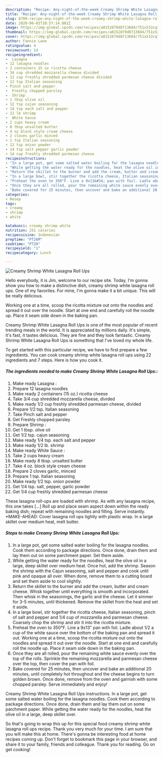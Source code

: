 ```yaml
---
description: "Recipe: Any-night-of-the-week Creamy Shrimp White Lasagna Roll Ups"
title: "Recipe: Any-night-of-the-week Creamy Shrimp White Lasagna Roll Ups"
slug: 6709-recipe-any-night-of-the-week-creamy-shrimp-white-lasagna-roll-ups
date: 2020-06-01T10:57:14.881Z
image: https://img-global.cpcdn.com/recipes/a8152879d8713684/751x532cq70/creamy-shrimp-white-lasagna-roll-ups-recipe-main-photo.jpg
thumbnail: https://img-global.cpcdn.com/recipes/a8152879d8713684/751x532cq70/creamy-shrimp-white-lasagna-roll-ups-recipe-main-photo.jpg
cover: https://img-global.cpcdn.com/recipes/a8152879d8713684/751x532cq70/creamy-shrimp-white-lasagna-roll-ups-recipe-main-photo.jpg
author: Fannie Lane
ratingvalue: 4
reviewcount: 14
recipeingredient:
-  Lasagna 
- 12 lasagna noodles
- 2 containers 15 oz ricotta cheese
- 34 cup shredded mozzarella cheese divided
- 12 cup freshly shredded parmesan cheese divided
- 12 tsp Italian seasoning
- Pinch salt and pepper
-  Freshly chopped parsley
-  Shrimp 
- 1 tbsp olive oil
- 12 tsp cajun seasoning
- 14 tsp each salt and pepper
- 12 lb shrimp
-  White Sauce 
- 2 cups heavy cream
- 8 tbsp unsalted butter
- 4 oz block style cream cheese
- 2 cloves garlic minced
- 1 tsp Italian seasoning
- 12 tsp onion powder
- 14 tsp salt pepper garlic powder
- 14 cup freshly shredded parmesan cheese
recipeinstructions:
- "In a large pot, get some salted water boiling for the lasagna noodles. Cook them according to package directions. Once done, drain them and lay them out on some parchment paper. Set them aside."
- "While getting the water ready for the noodles, heat the olive oil in a large, deep skillet over medium heat. Once hot, add the shrimp. Season the shrimp with the Cajun seasoning, salt and pepper and cook until pink and opaque all over. When done, remove them to a cutting board and set them aside to cool slightly."
- "Return the skillet to the burner and add the cream, butter and cream cheese. Whisk together until everything is smooth and incorporated. Then whisk in the seasonings, the garlic and the cheese. Let it simmer for 3-5 minutes, until thickened. Remove the skillet from the heat and set it aside."
- "In a large bowl, stir together the ricotta cheese, Italian seasoning, pinch of salt and pepper and 1/4 cup of mozzarella and parmesan cheese. Coarsely chop the shrimp and stir it into the ricotta mixture."
- "Preheat the oven to 350°F. Line a 9x13&#34; pan with foil. Ladle about 1/2 a cup of the white sauce over the bottom of the baking pan and spread it out. Working one at a time, scoop the ricotta mixture out onto the noodles and spread it out over the noodle. Start at one end and carefully roll the noodle up. Place it seam side down in the baking pan."
- "Once they are all rolled, pour the remaining white sauce evenly over the top of the rolls. Sprinkle the remaining mozzarella and parmesan cheese over the top, then cover the pan with foil."
- "Bake covered for 25 minutes, then uncover and bake an additional 20 minutes, until completely hot throughout and the cheese begins to turn golden brown. Once done, remove from the oven and garnish with some chopped parsley. Serve immediately and enjoy!"
categories:
- Resep
tags:
- creamy
- shrimp
- white

katakunci: creamy shrimp white
nutrition: 251 calories
recipecuisine: Indonesian
preptime: "PT26M"
cooktime: "PT2H"
recipeyield: "1"
recipecategory: Lunch

---
```



![Creamy Shrimp White Lasagna Roll Ups](https://img-global.cpcdn.com/recipes/a8152879d8713684/751x532cq70/creamy-shrimp-white-lasagna-roll-ups-recipe-main-photo.jpg)

Hello everybody, it is Jim, welcome to our recipe site. Today, I'm gonna show you how to make a distinctive dish, creamy shrimp white lasagna roll ups. One of my favorites. For mine, I'm gonna make it a bit unique. This will be really delicious.

Working one at a time, scoop the ricotta mixture out onto the noodles and spread it out over the noodle. Start at one end and carefully roll the noodle up. Place it seam side down in the baking pan.

Creamy Shrimp White Lasagna Roll Ups is one of the most popular of recent trending meals in the world. It is appreciated by millions daily. It's simple, it's fast, it tastes delicious. They are fine and they look fantastic. Creamy Shrimp White Lasagna Roll Ups is something that I've loved my whole life.


To get started with this particular recipe, we have to first prepare a few ingredients. You can cook creamy shrimp white lasagna roll ups using 22 ingredients and 7 steps. Here is how you cook it.

##### The ingredients needed to make Creamy Shrimp White Lasagna Roll Ups::

1. Make ready  Lasagna :
1. Prepare 12 lasagna noodles
1. Make ready 2 containers (15 oz.) ricotta cheese
1. Take 3/4 cup shredded mozzarella cheese, divided
1. Make ready 1/2 cup freshly shredded parmesan cheese, divided
1. Prepare 1/2 tsp. Italian seasoning
1. Take Pinch salt and pepper
1. Get  Freshly chopped parsley
1. Prepare  Shrimp :
1. Get 1 tbsp. olive oil
1. Get 1/2 tsp. cajun seasoning
1. Make ready 1/4 tsp. each salt and pepper
1. Make ready 1/2 lb. shrimp
1. Make ready  White Sauce :
1. Take 2 cups heavy cream
1. Make ready 8 tbsp. unsalted butter
1. Take 4 oz. block style cream cheese
1. Prepare 2 cloves garlic, minced
1. Prepare 1 tsp. Italian seasoning
1. Make ready 1/2 tsp. onion powder
1. Get 1/4 tsp. salt, pepper, garlic powder
1. Get 1/4 cup freshly shredded parmesan cheese


These lasagna roll-ups are loaded with shrimp. As with any lasagna recipe, this one takes […] Roll up and place seam aspect down within the ready baking dish; repeat with remaining noodles and filling. Serve instantly. *MAKE-AHEAD: Cover lasagna roll ups tightly with plastic wrap. In a large skillet over medium heat, melt butter. 

##### Steps to make Creamy Shrimp White Lasagna Roll Ups:

1. In a large pot, get some salted water boiling for the lasagna noodles. Cook them according to package directions. Once done, drain them and lay them out on some parchment paper. Set them aside.
1. While getting the water ready for the noodles, heat the olive oil in a large, deep skillet over medium heat. Once hot, add the shrimp. Season the shrimp with the Cajun seasoning, salt and pepper and cook until pink and opaque all over. When done, remove them to a cutting board and set them aside to cool slightly.
1. Return the skillet to the burner and add the cream, butter and cream cheese. Whisk together until everything is smooth and incorporated. Then whisk in the seasonings, the garlic and the cheese. Let it simmer for 3-5 minutes, until thickened. Remove the skillet from the heat and set it aside.
1. In a large bowl, stir together the ricotta cheese, Italian seasoning, pinch of salt and pepper and 1/4 cup of mozzarella and parmesan cheese. Coarsely chop the shrimp and stir it into the ricotta mixture.
1. Preheat the oven to 350°F. Line a 9x13&#34; pan with foil. Ladle about 1/2 a cup of the white sauce over the bottom of the baking pan and spread it out. Working one at a time, scoop the ricotta mixture out onto the noodles and spread it out over the noodle. Start at one end and carefully roll the noodle up. Place it seam side down in the baking pan.
1. Once they are all rolled, pour the remaining white sauce evenly over the top of the rolls. Sprinkle the remaining mozzarella and parmesan cheese over the top, then cover the pan with foil.
1. Bake covered for 25 minutes, then uncover and bake an additional 20 minutes, until completely hot throughout and the cheese begins to turn golden brown. Once done, remove from the oven and garnish with some chopped parsley. Serve immediately and enjoy!


Creamy Shrimp White Lasagna Roll Ups instructions. In a large pot, get some salted water boiling for the lasagna noodles. Cook them according to package directions. Once done, drain them and lay them out on some parchment paper. While getting the water ready for the noodles, heat the olive oil in a large, deep skillet over. 

So that's going to wrap this up for this special food creamy shrimp white lasagna roll ups recipe. Thank you very much for your time. I am sure that you will make this at home. There's gonna be interesting food at home recipes coming up. Don't forget to bookmark this page in your browser, and share it to your family, friends and colleague. Thank you for reading. Go on get cooking!

